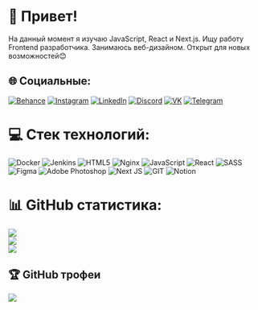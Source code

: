 # 💫 Привет!
На данный момент я изучаю JavaScript, React и Next.js. Ищу работу Frontend разработчика. Занимаюсь веб-дизайном. Открыт для новых возможностей😊


## 🌐 Социальные:
[![Behance](https://img.shields.io/badge/Behance-1769ff?logo=behance&logoColor=white)](https://www.behance.net/5cf79417) 
[![Instagram](https://img.shields.io/badge/Instagram-%23E4405F.svg?logo=Instagram&logoColor=white)](https://www.instagram.com/sinkvane/) 
[![LinkedIn](https://img.shields.io/badge/LinkedIn-%230077B5.svg?logo=linkedin&logoColor=white)](https://www.linkedin.com/in/nikita-topcheyev-905522276/) 
[![Discord](https://img.shields.io/badge/Discord-%237289DA.svg?logo=discord&logoColor=white)](https://discord.gg/JeltokFront#5185) 
[![VK](https://img.shields.io/badge/VK-%231DA1F2.svg?logo=VK&logoColor=white)](https://vk.com/sinkvane) 
[![Telegram](https://img.shields.io/badge/-Telegram-red?color=blue&logo=telegram&logoColor=white)](https://t.me/nikitasinkvane)

# 💻 Стек технологий:
![Docker](https://img.shields.io/badge/docker-%230db7ed.svg?style=for-the-badge&logo=docker&logoColor=white) ![Jenkins](https://img.shields.io/badge/jenkins-%232C5263.svg?style=for-the-badge&logo=jenkins&logoColor=white) ![HTML5](https://img.shields.io/badge/html5-%23E34F26.svg?style=for-the-badge&logo=html5&logoColor=white) ![Nginx](https://img.shields.io/badge/nginx-%23009639.svg?style=for-the-badge&logo=nginx&logoColor=white) ![JavaScript](https://img.shields.io/badge/javascript-%23323330.svg?style=for-the-badge&logo=javascript&logoColor=%23F7DF1E) ![React](https://img.shields.io/badge/react-%2320232a.svg?style=for-the-badge&logo=react&logoColor=%2361DAFB) ![SASS](https://img.shields.io/badge/SASS-hotpink.svg?style=for-the-badge&logo=SASS&logoColor=white) ![Figma](https://img.shields.io/badge/figma-%23F24E1E.svg?style=for-the-badge&logo=figma&logoColor=white) ![Adobe Photoshop](https://img.shields.io/badge/adobe%20photoshop-%2331A8FF.svg?style=for-the-badge&logo=adobe%20photoshop&logoColor=white) ![Next JS](https://img.shields.io/badge/Next-black?style=for-the-badge&logo=next.js&logoColor=white) ![GIT](https://img.shields.io/badge/Git-fc6d26?style=for-the-badge&logo=git&logoColor=white) ![Notion](https://img.shields.io/badge/Notion-%23000000.svg?style=for-the-badge&logo=notion&logoColor=white)
# 📊 GitHub статистика:
![](https://github-readme-stats.vercel.app/api?username=sinkvane&theme=dark&hide_border=false&include_all_commits=true&count_private=true)<br/>
![](https://github-readme-streak-stats.herokuapp.com/?user=sinkvane&theme=dark&hide_border=false)<br/>
![](https://github-readme-stats.vercel.app/api/top-langs/?username=sinkvane&theme=dark&hide_border=false&include_all_commits=true&count_private=true&layout=compact)

## 🏆 GitHub трофеи
![](https://github-profile-trophy.vercel.app/?username=sinkvane&theme=radical&no-frame=false&no-bg=false&margin-w=4)
